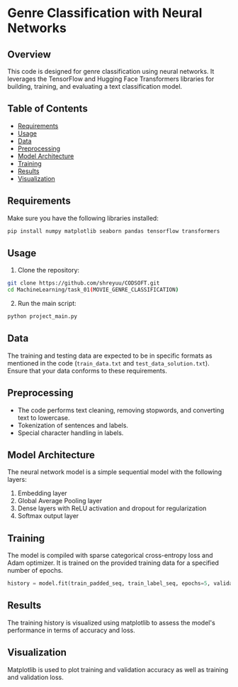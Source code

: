 # Genre Classification with Neural Networks

## Overview

This code is designed for genre classification using neural networks. It leverages the TensorFlow and Hugging Face Transformers libraries for building, training, and evaluating a text classification model.

## Table of Contents

- [Requirements](#requirements)
- [Usage](#usage)
- [Data](#data)
- [Preprocessing](#preprocessing)
- [Model Architecture](#model-architecture)
- [Training](#training)
- [Results](#results)
- [Visualization](#visualization)

## Requirements

Make sure you have the following libraries installed:

```bash
pip install numpy matplotlib seaborn pandas tensorflow transformers
```

## Usage

1. Clone the repository:

```bash
git clone https://github.com/shreyuu/CODSOFT.git
cd MachineLearning/task_01(MOVIE_GENRE_CLASSIFICATION)
```

2. Run the main script:

```bash
python project_main.py
```

## Data

The training and testing data are expected to be in specific formats as mentioned in the code (`train_data.txt` and `test_data_solution.txt`). Ensure that your data conforms to these requirements.

## Preprocessing

- The code performs text cleaning, removing stopwords, and converting text to lowercase.
- Tokenization of sentences and labels.
- Special character handling in labels.

## Model Architecture

The neural network model is a simple sequential model with the following layers:

1. Embedding layer
2. Global Average Pooling layer
3. Dense layers with ReLU activation and dropout for regularization
4. Softmax output layer

## Training

The model is compiled with sparse categorical cross-entropy loss and Adam optimizer. It is trained on the provided training data for a specified number of epochs.

```python
history = model.fit(train_padded_seq, train_label_seq, epochs=5, validation_data=(val_padded_seq, val_label_seq))
```

## Results

The training history is visualized using matplotlib to assess the model's performance in terms of accuracy and loss.

## Visualization

Matplotlib is used to plot training and validation accuracy as well as training and validation loss.
